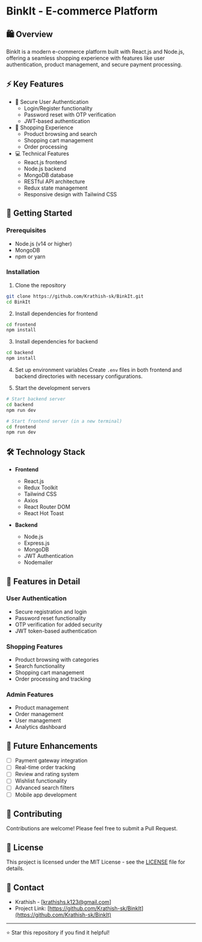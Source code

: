 # BinkIt - E-commerce Platform

## 🛍️ Overview

BinkIt is a modern e-commerce platform built with React.js and Node.js, offering a seamless shopping experience with features like user authentication, product management, and secure payment processing.

## ⚡ Key Features

- 🔐 Secure User Authentication
  - Login/Register functionality
  - Password reset with OTP verification
  - JWT-based authentication
- 🛒 Shopping Experience
  - Product browsing and search
  - Shopping cart management
  - Order processing
- 💻 Technical Features
  - React.js frontend
  - Node.js backend
  - MongoDB database
  - RESTful API architecture
  - Redux state management
  - Responsive design with Tailwind CSS

## 🚀 Getting Started

### Prerequisites

- Node.js (v14 or higher)
- MongoDB
- npm or yarn

### Installation

1. Clone the repository

```bash
git clone https://github.com/Krathish-sk/BinkIt.git
cd BinkIt
```

2. Install dependencies for frontend

```bash
cd frontend
npm install
```

3. Install dependencies for backend

```bash
cd backend
npm install
```

4. Set up environment variables
   Create `.env` files in both frontend and backend directories with necessary configurations.

5. Start the development servers

```bash
# Start backend server
cd backend
npm run dev

# Start frontend server (in a new terminal)
cd frontend
npm run dev
```

## 🛠️ Technology Stack

- **Frontend**

  - React.js
  - Redux Toolkit
  - Tailwind CSS
  - Axios
  - React Router DOM
  - React Hot Toast

- **Backend**
  - Node.js
  - Express.js
  - MongoDB
  - JWT Authentication
  - Nodemailer

## 📱 Features in Detail

### User Authentication

- Secure registration and login
- Password reset functionality
- OTP verification for added security
- JWT token-based authentication

### Shopping Features

- Product browsing with categories
- Search functionality
- Shopping cart management
- Order processing and tracking

### Admin Features

- Product management
- Order management
- User management
- Analytics dashboard

## 🎯 Future Enhancements

- [ ] Payment gateway integration
- [ ] Real-time order tracking
- [ ] Review and rating system
- [ ] Wishlist functionality
- [ ] Advanced search filters
- [ ] Mobile app development

## 📝 Contributing

Contributions are welcome! Please feel free to submit a Pull Request.

## 📄 License

This project is licensed under the MIT License - see the [LICENSE](LICENSE) file for details.

## 👥 Contact

- Krathish - [krathishs.k123@gmail.com]
- Project Link: [https://github.com/Krathish-sk/BinkIt](https://github.com/Krathish-sk/BinkIt)

---

⭐ Star this repository if you find it helpful!
